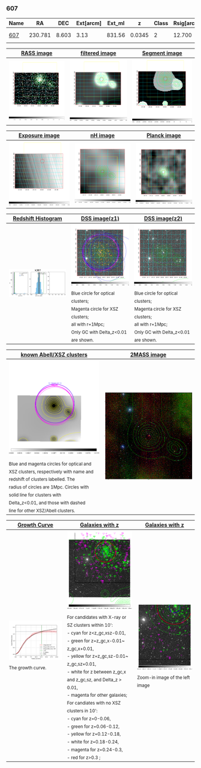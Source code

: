 <div STYLE="page-break-after: always;"></div>

### 607

|Name          |RA          |DEC      | Ext[arcm] | Ext_ml | z    | Class| Rsig[arcmin] | CRsig[c/s] | CR500[c/s] | R500[Mpc] |L500[erg/s]|F500[erg/s/cm^2]| M500[Msun]|Tx[keV]|beta|GC(XSZ,Delta_z<0.01)| GC(OPT,Delta_z<0.01)|GC|alias|
|--------------|------------|------------|---|---|-----------|--------|------|------|----|----|----|----|----|----|----|----|----|----|---|
|[607](script/607.md)     | 230.781       | 8.603       | 3.13    | 831.56   | 0.0345 | 2   | 12.700 |1.673 |1.922 |0.934 |9.937e+43 |3.611e-11 |2.392e+14 |3.708 |1.061 |Tar, |A, |Tar, A, |k387|

|[RASS image](../image/607/607_img.pdf)|[filtered image](../image/607/607_fil.pdf)|[Segment image](../image/607/607_seg.pdf)|
|-------------------|--------------------|-------------------|
| <img src="../image/607/607_img.png" width="300">  | <img src="../image/607/607_fil.png" width="300">   | <img src="../image/607/607_seg.png" width="300">  |

|[Exposure image](../image/607/607_mex.pdf)| [nH image](../image/607/607_nh.pdf)| [Planck image](../image/607/607_p.pdf)|
|-------------------|--------------------|-------------------|
|<img src="../image/607/607_mex.png" width="300">   | <img src="../image/607/607_nh.png" width="300">    | <img src="../image/607/607_p.png" width="300"> |

|[Redshift Histogram](../image/607/607_zg.pdf) | [DSS image(z1)](../image/607/607_dss_z1.pdf)      |  [DSS image(z2)](../image/607/607_dss_z2.pdf)    |
|-------------------|--------------------|-------------------|
|<img src="../image/607/607_zg.png" width="300"> |<img src="../image/607/607_dss_z1.png" width="300"> <sub><br>Blue circle for optical clusters; <br>Magenta circle for XSZ clusters; <br>all with r=1Mpc; <br>Only GC with Delta_z<0.01 are shown. </sub>| <img src="../image/607/607_dss_z2.png" width="300"><sub><br>Blue circle for optical clusters; <br>Magenta circle for XSZ clusters; <br>all with r=1Mpc; <br>Only GC with Delta_z<0.01 are shown. </sub> |

|[known Abell/XSZ clusters](../image/607/607_m.pdf) | [2MASS image](../image/607/607_2mass.pdf)      |
|-------------------|-------------------|
|<img src=../image/607/607_m.png width="300"> <sub><br>Blue and magenta circles for optical and <br>XSZ clusters, respectively with name and <br>redshift of clusters labelled. The <br>radius of circles are 1Mpc. Circles with <br>solid line for clusters with <br>Delta_z<0.01, and those with dashed <br>line for other XSZ/Abell clusters.        </sub>|<img src="../image/607/607_2mass.png" width="300">  |

|[Growth Curve](../image/607/607_gca_all.png) |[Galaxies with z](../image/607/607_opt_ned.pdf) |[Galaxies with z](../image/607/607_opt_ned_zoom.pdf) |
|-------------------|-------------------|-------------------|
| <img src="../image/607/607_gca_all.png" width="300"> <sub><br>The growth curve.</sub>| <img src=../image/607/607_opt_ned.png width="300"> <br><sub> For candidates with X-ray or SZ clusters within 10': <br> - cyan for z<z_gc,xsz-0.01, <br> - green for z=z_gc,x-0.01~ z_gc,x+0.01, <br> - yellow for z=z_gc,sz-0.01~ z_gc,sz+0.01, <br> - white for z between z_gc,x and z_gc,sz, and Delta_z > 0.01, <br> - magenta for other galaxies; <br>For candiates with no XSZ clusters in 10': <br> - cyan for z=0-0.06, <br> - green for z=0.06-0.12, <br> - yellow for z=0.12-0.18, <br> - white for z=0.18-0.24, <br> - magenta for z=0.24-0.3, <br> - red for z>0.3 ;  </sub>|<img src=../image/607/607_opt_ned_zoom.png width="300">  <br><sub> Zoom-in image of the left image</sub>|




